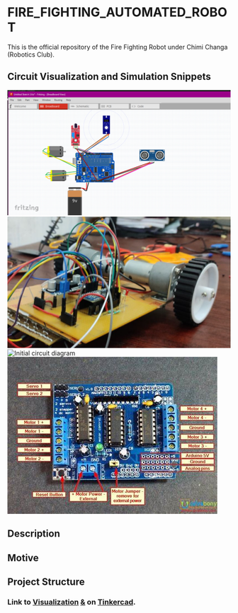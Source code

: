 # FIRE_FIGHTING_AUTOMATED_ROBOT
This is the official repository of the Fire Fighting Robot under Chimi Changa (Robotics Club).

## Circuit Visualization and Simulation Snippets
![Final Circuit Visualization in Fritzing](./assets/Screenshot.png "Final Circuit Visualization in Fritzing")
![Sample structure for testing the obsctacle avoidance of bot](./assets/preferable_motor.PNG "Sample structure for testing the obsctacle avoidance of bot")
![Initial circuit diagram](./assest/ckt_dia.jpeg "Initial circuit diagram")
![Adafruit motor driver shield](./assets/Shiled.jfif "Adafruit motor driver shield")

## Description

## Motive

## Project Structure

### Link to [Visualization](https://www.tinkercad.com/things/3WVauQzXvoe-fire-bot-test-circuit-visualization) [&](https://www.tinkercad.com/things/3WVauQzXvoe) on [Tinkercad](https://www.tinkercad.com/dashboard?type=circuits&collection=designs).
